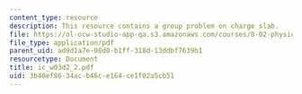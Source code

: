 ```yaml
---
content_type: resource
description: This resource contains a group problem on charge slab.
file: https://ol-ocw-studio-app-qa.s3.amazonaws.com/courses/8-02-physics-ii-electricity-and-magnetism-spring-2007/3b40ef8634acb46ce164ce1f02a5cb51_ic_w03d2_2.pdf
file_type: application/pdf
parent_uid: ad9d1a7e-98d0-b1ff-318d-13ddbf7639b1
resourcetype: Document
title: ic_w03d2_2.pdf
uid: 3b40ef86-34ac-b46c-e164-ce1f02a5cb51
---
```

